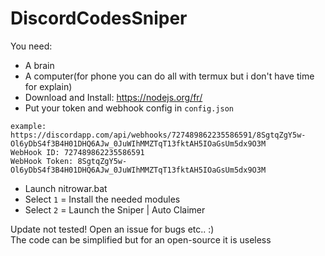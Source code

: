 # DiscordCodesSniper

You need:
- A brain
- A computer(for phone you can do all with termux but i don't have time for explain)
- Download and Install: https://nodejs.org/fr/
- Put your token and webhook config in `config.json`
```
example:
https://discordapp.com/api/webhooks/727489862235586591/8SgtqZgY5w-Ol6yDbS4f3B4H01DHQ6AJw_0JuWIhMMZTqT13fktAH5IOaGsUm5dx9O3M
WebHook ID: 727489862235586591
WebHook Token: 8SgtqZgY5w-Ol6yDbS4f3B4H01DHQ6AJw_0JuWIhMMZTqT13fktAH5IOaGsUm5dx9O3M
```
- Launch nitrowar.bat
- Select `1` = Install the needed modules
- Select `2` = Launch the Sniper | Auto Claimer

Update not tested! Open an issue for bugs etc.. :)<br>The code can be simplified but for an open-source it is useless
